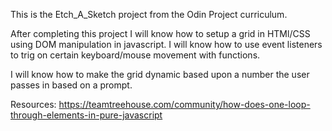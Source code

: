This is the Etch_A_Sketch project from the Odin Project curriculum. 

After completing this project I will know how to setup a grid in HTMl/CSS using
DOM manipulation in javascript. I will know how to use event listeners to trig
on certain keyboard/mouse movement with functions. 

I will know how to make the grid dynamic based upon a number the user passes in
based on a prompt. 

Resources:
https://teamtreehouse.com/community/how-does-one-loop-through-elements-in-pure-javascript
